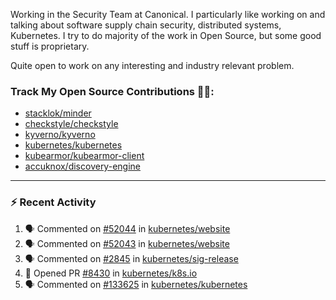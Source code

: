 Working in the Security Team at Canonical. I particularly like working on and talking about software supply chain security, distributed systems, Kubernetes. I try to do majority of the work in Open Source, but some good stuff is proprietary.

Quite open to work on any interesting and industry relevant problem. 

### Track My Open Source Contributions 👨‍💻: 
 - [stacklok/minder](https://github.com/stacklok/minder/pulls?q=is%3Apr+author%3AVyom-Yadav+is%3Amerged+)
 - [checkstyle/checkstyle](https://github.com/checkstyle/checkstyle/pulls?q=is%3Apr+author%3AVyom-Yadav+is%3Amerged+)
 - [kyverno/kyverno](https://github.com/kyverno/kyverno/pulls?q=is%3Apr+author%3AVyom-Yadav+is%3Amerged+)
 - [kubernetes/kubernetes](https://github.com/kubernetes/kubernetes/issues?q=is%3Aissue+author%3AVyom-Yadav)
 - [kubearmor/kubearmor-client](https://github.com/kubearmor/kubearmor-client/pulls?q=is%3Amerged+is%3Apr+author%3AVyom-Yadav+)
 - [accuknox/discovery-engine](https://github.com/accuknox/discovery-engine/pulls?q=is%3Amerged+is%3Apr+author%3AVyom-Yadav+)
---

### :zap: Recent Activity

<!--START_SECTION:activity-->
1. 🗣 Commented on [#52044](https://github.com/kubernetes/website/pull/52044#issuecomment-3228357871) in [kubernetes/website](https://github.com/kubernetes/website)
2. 🗣 Commented on [#52043](https://github.com/kubernetes/website/pull/52043#issuecomment-3228268514) in [kubernetes/website](https://github.com/kubernetes/website)
3. 🗣 Commented on [#2845](https://github.com/kubernetes/sig-release/pull/2845#issuecomment-3228042547) in [kubernetes/sig-release](https://github.com/kubernetes/sig-release)
4. 💪 Opened PR [#8430](https://github.com/kubernetes/k8s.io/pull/8430) in [kubernetes/k8s.io](https://github.com/kubernetes/k8s.io)
5. 🗣 Commented on [#133625](https://github.com/kubernetes/kubernetes/pull/133625#issuecomment-3209708952) in [kubernetes/kubernetes](https://github.com/kubernetes/kubernetes)
<!--END_SECTION:activity-->
